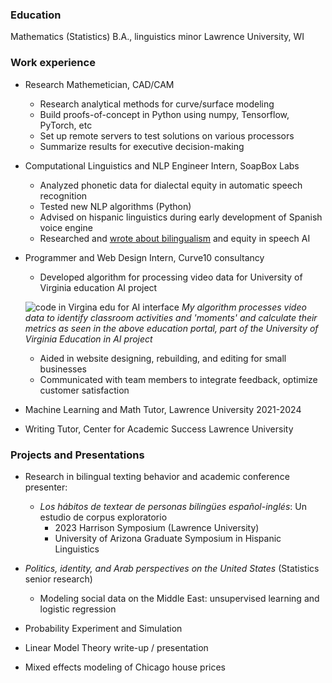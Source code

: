 
### Education
Mathematics (Statistics) B.A., linguistics minor
Lawrence University, WI

### Work experience
  
- Research Mathemetician, CAD/CAM
  - Research analytical methods for curve/surface modeling
  - Build proofs-of-concept in Python using numpy, Tensorflow, PyTorch, etc
  - Set up remote servers to test solutions on various processors
  - Summarize results for executive decision-making

- Computational Linguistics and NLP Engineer Intern, SoapBox Labs
  - Analyzed phonetic data for dialectal equity in automatic speech recognition
  - Tested new NLP algorithms (Python)
  - Advised on hispanic linguistics during early development of Spanish voice engine
  - Researched and [wrote about bilingualism](https://www.soapboxlabs.com/blog/spanish-voice-engine-bilingual-speech-tech/) and equity in speech AI

- Programmer and Web Design Intern, Curve10 consultancy
  - Developed algorithm for processing video data for University of Virginia education AI project
  
  ![code in Virgina edu for AI interface](/portfolio/images/VAcode.png)
  *My algorithm processes video data to identify classroom activities and 'moments' and calculate their metrics as seen in the above education portal, part of the University of Virginia Education in AI project* 
  - Aided in website designing, rebuilding, and editing for small businesses
  - Communicated with team members to integrate feedback, optimize customer satisfaction


- Machine Learning and Math Tutor, Lawrence University     2021-2024
- Writing Tutor, Center for Academic Success Lawrence University

### Projects and Presentations
- Research in bilingual texting behavior and academic conference presenter:
    - *Los hábitos de textear de personas bilingües español-inglés*: Un estudio de corpus exploratorio
       - 2023 Harrison Symposium (Lawrence University)
       - University of Arizona Graduate Symposium in Hispanic Linguistics
     
- *Politics, identity, and Arab perspectives on the United States* (Statistics senior research)
  - Modeling social data on the Middle East: unsupervised learning and logistic regression
 
- Probability Experiment and Simulation
- Linear Model Theory write-up / presentation
- Mixed effects modeling of Chicago house prices
